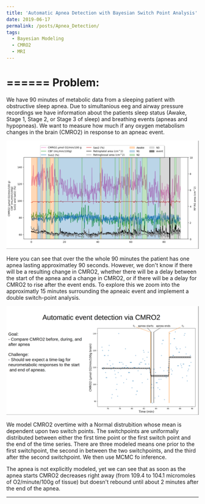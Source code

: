 ```yaml
---
title: 'Automatic Apnea Detection with Bayesian Switch Point Analysis'
date: 2019-06-17
permalink: /posts/Apnea_Detection/
tags:
  - Bayesian Modeling
  - CMRO2
  - MRI
---
```



======
 Problem:
======

We have 90 minutes of metabolic data from a sleeping patient with obstructive sleep apnea. Due to simultanious eeg and airway pressure recordings we have information about the patients sleep status (Awake, Stage 1, Stage 2, or Stage 3 of sleep) and breathing events (apneas and hypopneas). We want to measure how much if any oxygen metabolism changes in the brain (CMRO2) in response to an apneac event.

![ Time course of patient sleep](_post1/All_Metabolic.png)

Here you can see that over the the whole 90 minutes the patient has one apnea lasting approximatley 90 seconds. However, we don't know if there will be a resulting change in CMRO2, whether there will be a delay between the start of the apnea and a change in CMRO2, or if there will be a delay for CMRO2 to rise after the event ends. To explore this we zoom into the approximatly 15 minutes surrounding the apneaic event and implement a double switch-point analysis.

![ Switch Point](_post1/Apnea_Detection.png)

We model CMRO2 overtime with a Normal distrubition whose mean is dependent upon two switch points. The switchpoints are uniformally distributed between either the first time point or the first switch point and the end of the time series. There are three modeled means one prior to the first switchpoint, the second in between the two switchpoints, and the third after tthe second switchpoint. We then use MCMC fo inference.

The apnea is not explicitly modeled, yet we can see that as soon as the apnea starts CMRO2 decreases right away (from 109.4 to 104.1 micromoles of O2/minute/100g of tissue) but doesn't rebound until about 2 minutes after the end of the apnea.




------
